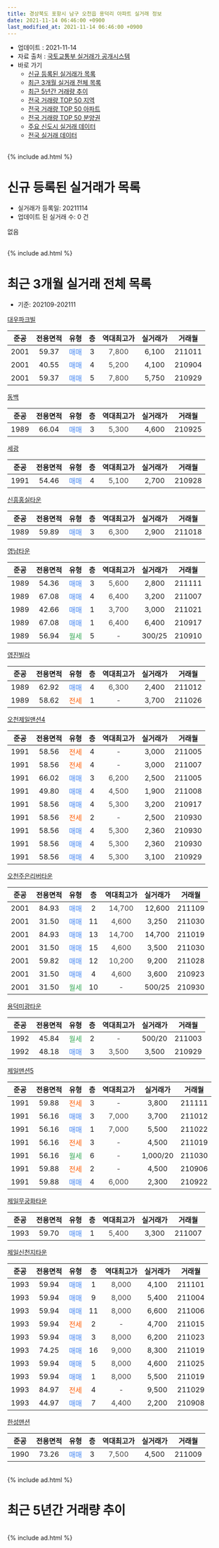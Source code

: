 ```yaml
---
title: 경상북도 포항시 남구 오천읍 용덕리 아파트 실거래 정보
date: 2021-11-14 06:46:00 +0900
last_modified_at: 2021-11-14 06:46:00 +0900
---
```


* 업데이트 : 2021-11-14
* 자료 출처 : [국토교통부 실거래가 공개시스템](http://rt.molit.go.kr)
* 바로 가기
    * [신규 등록된 실거래가 목록](#신규-등록된-실거래가-목록)
    * [최근 3개월 실거래 전체 목록](#최근-3개월-실거래-전체-목록)
    * [최근 5년간 거래량 추이](#최근-5년간-거래량-추이)
    * [전국 거래량 TOP 50 지역](https://inasie.github.io/apt-trade-info/최근-3개월-전국에서-가장-거래가-많이-발생한-지역)
    * [전국 거래량 TOP 50 아파트](https://inasie.github.io/apt-trade-info/최근-3개월-전국에서-가장-거래가-많이-발생한-아파트)
    * [전국 거래량 TOP 50 분양권](https://inasie.github.io/apt-trade-info/최근-3개월-전국에서-가장-거래가-많이-발생한-분양권)
    * [주요 신도시 실거래 데이터](https://inasie.github.io/apt-trade-info/주요-신도시)
    * [전국 실거래 데이터](https://inasie.github.io/apt-trade-info/전국)
<br>
{% include ad.html %}
<br>

# 신규 등록된 실거래가 목록
* 실거래가 등록일: 20211114
* 업데이트 된 실거래 수: 0 건

없음

<br>
{% include ad.html %}
<br>

# 최근 3개월 실거래 전체 목록
* 기준: 202109-202111


[대우파크빌](https://search.naver.com/search.naver?query=%EA%B2%BD%EC%83%81%EB%B6%81%EB%8F%84+%ED%8F%AC%ED%95%AD%EC%8B%9C+%EB%82%A8%EA%B5%AC+%EC%98%A4%EC%B2%9C%EC%9D%8D+%EC%9A%A9%EB%8D%95%EB%A6%AC+%EB%8C%80%EC%9A%B0%ED%8C%8C%ED%81%AC%EB%B9%8C)

|준공|전용면적|유형|층|역대최고가|실거래가|거래월|
|:---:|:---:|:---:|:---:|:---:|:---:|:---:|
|2001|59.37|<span style="color:#4285f3">매매</span>|3|<span style="color:#444444">7,800</span>|6,100|211011|
|2001|40.55|<span style="color:#4285f3">매매</span>|4|<span style="color:#444444">5,200</span>|4,100|210904|
|2001|59.37|<span style="color:#4285f3">매매</span>|5|<span style="color:#444444">7,800</span>|5,750|210929|

[동백](https://search.naver.com/search.naver?query=%EA%B2%BD%EC%83%81%EB%B6%81%EB%8F%84+%ED%8F%AC%ED%95%AD%EC%8B%9C+%EB%82%A8%EA%B5%AC+%EC%98%A4%EC%B2%9C%EC%9D%8D+%EC%9A%A9%EB%8D%95%EB%A6%AC+%EB%8F%99%EB%B0%B1)

|준공|전용면적|유형|층|역대최고가|실거래가|거래월|
|:---:|:---:|:---:|:---:|:---:|:---:|:---:|
|1989|66.04|<span style="color:#4285f3">매매</span>|3|<span style="color:#444444">5,300</span>|4,600|210925|

[세광](https://search.naver.com/search.naver?query=%EA%B2%BD%EC%83%81%EB%B6%81%EB%8F%84+%ED%8F%AC%ED%95%AD%EC%8B%9C+%EB%82%A8%EA%B5%AC+%EC%98%A4%EC%B2%9C%EC%9D%8D+%EC%9A%A9%EB%8D%95%EB%A6%AC+%EC%84%B8%EA%B4%91)

|준공|전용면적|유형|층|역대최고가|실거래가|거래월|
|:---:|:---:|:---:|:---:|:---:|:---:|:---:|
|1991|54.46|<span style="color:#4285f3">매매</span>|4|<span style="color:#444444">5,100</span>|2,700|210928|

[신흥홍실타운](https://search.naver.com/search.naver?query=%EA%B2%BD%EC%83%81%EB%B6%81%EB%8F%84+%ED%8F%AC%ED%95%AD%EC%8B%9C+%EB%82%A8%EA%B5%AC+%EC%98%A4%EC%B2%9C%EC%9D%8D+%EC%9A%A9%EB%8D%95%EB%A6%AC+%EC%8B%A0%ED%9D%A5%ED%99%8D%EC%8B%A4%ED%83%80%EC%9A%B4)

|준공|전용면적|유형|층|역대최고가|실거래가|거래월|
|:---:|:---:|:---:|:---:|:---:|:---:|:---:|
|1989|59.89|<span style="color:#4285f3">매매</span>|3|<span style="color:#444444">6,300</span>|2,900|211018|

[영남타운](https://search.naver.com/search.naver?query=%EA%B2%BD%EC%83%81%EB%B6%81%EB%8F%84+%ED%8F%AC%ED%95%AD%EC%8B%9C+%EB%82%A8%EA%B5%AC+%EC%98%A4%EC%B2%9C%EC%9D%8D+%EC%9A%A9%EB%8D%95%EB%A6%AC+%EC%98%81%EB%82%A8%ED%83%80%EC%9A%B4)

|준공|전용면적|유형|층|역대최고가|실거래가|거래월|
|:---:|:---:|:---:|:---:|:---:|:---:|:---:|
|1989|54.36|<span style="color:#4285f3">매매</span>|3|<span style="color:#444444">5,600</span>|2,800|211111|
|1989|67.08|<span style="color:#4285f3">매매</span>|4|<span style="color:#444444">6,400</span>|3,200|211007|
|1989|42.66|<span style="color:#4285f3">매매</span>|1|<span style="color:#444444">3,700</span>|3,000|211021|
|1989|67.08|<span style="color:#4285f3">매매</span>|1|<span style="color:#444444">6,400</span>|6,400|210917|
|1989|56.94|<span style="color:#34a853">월세</span>|5|<span style="color:#444444">-</span>|300/25|210910|

[영진빌라](https://search.naver.com/search.naver?query=%EA%B2%BD%EC%83%81%EB%B6%81%EB%8F%84+%ED%8F%AC%ED%95%AD%EC%8B%9C+%EB%82%A8%EA%B5%AC+%EC%98%A4%EC%B2%9C%EC%9D%8D+%EC%9A%A9%EB%8D%95%EB%A6%AC+%EC%98%81%EC%A7%84%EB%B9%8C%EB%9D%BC)

|준공|전용면적|유형|층|역대최고가|실거래가|거래월|
|:---:|:---:|:---:|:---:|:---:|:---:|:---:|
|1989|62.92|<span style="color:#4285f3">매매</span>|4|<span style="color:#444444">6,300</span>|2,400|211012|
|1989|58.62|<span style="color:#ff5a00">전세</span>|1|<span style="color:#444444">-</span>|3,700|211026|

[오천제일맨션4](https://search.naver.com/search.naver?query=%EA%B2%BD%EC%83%81%EB%B6%81%EB%8F%84+%ED%8F%AC%ED%95%AD%EC%8B%9C+%EB%82%A8%EA%B5%AC+%EC%98%A4%EC%B2%9C%EC%9D%8D+%EC%9A%A9%EB%8D%95%EB%A6%AC+%EC%98%A4%EC%B2%9C%EC%A0%9C%EC%9D%BC%EB%A7%A8%EC%85%984)

|준공|전용면적|유형|층|역대최고가|실거래가|거래월|
|:---:|:---:|:---:|:---:|:---:|:---:|:---:|
|1991|58.56|<span style="color:#ff5a00">전세</span>|4|<span style="color:#444444">-</span>|3,000|211005|
|1991|58.56|<span style="color:#ff5a00">전세</span>|4|<span style="color:#444444">-</span>|3,000|211007|
|1991|66.02|<span style="color:#4285f3">매매</span>|3|<span style="color:#444444">6,200</span>|2,500|211005|
|1991|49.80|<span style="color:#4285f3">매매</span>|4|<span style="color:#444444">4,500</span>|1,900|211008|
|1991|58.56|<span style="color:#4285f3">매매</span>|4|<span style="color:#444444">5,300</span>|3,200|210917|
|1991|58.56|<span style="color:#ff5a00">전세</span>|2|<span style="color:#444444">-</span>|2,500|210930|
|1991|58.56|<span style="color:#4285f3">매매</span>|4|<span style="color:#444444">5,300</span>|2,360|210930|
|1991|58.56|<span style="color:#4285f3">매매</span>|4|<span style="color:#444444">5,300</span>|2,360|210930|
|1991|58.56|<span style="color:#4285f3">매매</span>|4|<span style="color:#444444">5,300</span>|3,100|210929|

[오천주은리버타운](https://search.naver.com/search.naver?query=%EA%B2%BD%EC%83%81%EB%B6%81%EB%8F%84+%ED%8F%AC%ED%95%AD%EC%8B%9C+%EB%82%A8%EA%B5%AC+%EC%98%A4%EC%B2%9C%EC%9D%8D+%EC%9A%A9%EB%8D%95%EB%A6%AC+%EC%98%A4%EC%B2%9C%EC%A3%BC%EC%9D%80%EB%A6%AC%EB%B2%84%ED%83%80%EC%9A%B4)

|준공|전용면적|유형|층|역대최고가|실거래가|거래월|
|:---:|:---:|:---:|:---:|:---:|:---:|:---:|
|2001|84.93|<span style="color:#4285f3">매매</span>|2|<span style="color:#444444">14,700</span>|12,600|211109|
|2001|31.50|<span style="color:#4285f3">매매</span>|11|<span style="color:#444444">4,600</span>|3,250|211030|
|2001|84.93|<span style="color:#4285f3">매매</span>|13|<span style="color:#444444">14,700</span>|14,700|211019|
|2001|31.50|<span style="color:#4285f3">매매</span>|15|<span style="color:#444444">4,600</span>|3,500|211030|
|2001|59.82|<span style="color:#4285f3">매매</span>|12|<span style="color:#444444">10,200</span>|9,200|211028|
|2001|31.50|<span style="color:#4285f3">매매</span>|4|<span style="color:#444444">4,600</span>|3,600|210923|
|2001|31.50|<span style="color:#34a853">월세</span>|10|<span style="color:#444444">-</span>|500/25|210930|

[용덕미광타운](https://search.naver.com/search.naver?query=%EA%B2%BD%EC%83%81%EB%B6%81%EB%8F%84+%ED%8F%AC%ED%95%AD%EC%8B%9C+%EB%82%A8%EA%B5%AC+%EC%98%A4%EC%B2%9C%EC%9D%8D+%EC%9A%A9%EB%8D%95%EB%A6%AC+%EC%9A%A9%EB%8D%95%EB%AF%B8%EA%B4%91%ED%83%80%EC%9A%B4)

|준공|전용면적|유형|층|역대최고가|실거래가|거래월|
|:---:|:---:|:---:|:---:|:---:|:---:|:---:|
|1992|45.84|<span style="color:#34a853">월세</span>|2|<span style="color:#444444">-</span>|500/20|211003|
|1992|48.18|<span style="color:#4285f3">매매</span>|3|<span style="color:#444444">3,500</span>|3,500|210929|

[제일맨션5](https://search.naver.com/search.naver?query=%EA%B2%BD%EC%83%81%EB%B6%81%EB%8F%84+%ED%8F%AC%ED%95%AD%EC%8B%9C+%EB%82%A8%EA%B5%AC+%EC%98%A4%EC%B2%9C%EC%9D%8D+%EC%9A%A9%EB%8D%95%EB%A6%AC+%EC%A0%9C%EC%9D%BC%EB%A7%A8%EC%85%985)

|준공|전용면적|유형|층|역대최고가|실거래가|거래월|
|:---:|:---:|:---:|:---:|:---:|:---:|:---:|
|1991|59.88|<span style="color:#ff5a00">전세</span>|3|<span style="color:#444444">-</span>|3,800|211111|
|1991|56.16|<span style="color:#4285f3">매매</span>|3|<span style="color:#444444">7,000</span>|3,700|211012|
|1991|56.16|<span style="color:#4285f3">매매</span>|1|<span style="color:#444444">7,000</span>|5,500|211022|
|1991|56.16|<span style="color:#ff5a00">전세</span>|3|<span style="color:#444444">-</span>|4,500|211019|
|1991|56.16|<span style="color:#34a853">월세</span>|6|<span style="color:#444444">-</span>|1,000/20|211030|
|1991|59.88|<span style="color:#ff5a00">전세</span>|2|<span style="color:#444444">-</span>|4,500|210906|
|1991|59.88|<span style="color:#4285f3">매매</span>|4|<span style="color:#444444">6,000</span>|2,300|210922|

[제일무궁화타운](https://search.naver.com/search.naver?query=%EA%B2%BD%EC%83%81%EB%B6%81%EB%8F%84+%ED%8F%AC%ED%95%AD%EC%8B%9C+%EB%82%A8%EA%B5%AC+%EC%98%A4%EC%B2%9C%EC%9D%8D+%EC%9A%A9%EB%8D%95%EB%A6%AC+%EC%A0%9C%EC%9D%BC%EB%AC%B4%EA%B6%81%ED%99%94%ED%83%80%EC%9A%B4)

|준공|전용면적|유형|층|역대최고가|실거래가|거래월|
|:---:|:---:|:---:|:---:|:---:|:---:|:---:|
|1993|59.70|<span style="color:#4285f3">매매</span>|1|<span style="color:#444444">5,400</span>|3,300|211007|

[제일신천지타운](https://search.naver.com/search.naver?query=%EA%B2%BD%EC%83%81%EB%B6%81%EB%8F%84+%ED%8F%AC%ED%95%AD%EC%8B%9C+%EB%82%A8%EA%B5%AC+%EC%98%A4%EC%B2%9C%EC%9D%8D+%EC%9A%A9%EB%8D%95%EB%A6%AC+%EC%A0%9C%EC%9D%BC%EC%8B%A0%EC%B2%9C%EC%A7%80%ED%83%80%EC%9A%B4)

|준공|전용면적|유형|층|역대최고가|실거래가|거래월|
|:---:|:---:|:---:|:---:|:---:|:---:|:---:|
|1993|59.94|<span style="color:#4285f3">매매</span>|1|<span style="color:#444444">8,000</span>|4,100|211101|
|1993|59.94|<span style="color:#4285f3">매매</span>|9|<span style="color:#444444">8,000</span>|5,400|211004|
|1993|59.94|<span style="color:#4285f3">매매</span>|11|<span style="color:#444444">8,000</span>|6,600|211006|
|1993|59.94|<span style="color:#ff5a00">전세</span>|2|<span style="color:#444444">-</span>|4,700|211015|
|1993|59.94|<span style="color:#4285f3">매매</span>|3|<span style="color:#444444">8,000</span>|6,200|211023|
|1993|74.25|<span style="color:#4285f3">매매</span>|16|<span style="color:#444444">9,000</span>|8,300|211019|
|1993|59.94|<span style="color:#4285f3">매매</span>|5|<span style="color:#444444">8,000</span>|4,600|211025|
|1993|59.94|<span style="color:#4285f3">매매</span>|1|<span style="color:#444444">8,000</span>|5,500|211019|
|1993|84.97|<span style="color:#ff5a00">전세</span>|4|<span style="color:#444444">-</span>|9,500|211029|
|1993|44.97|<span style="color:#4285f3">매매</span>|7|<span style="color:#444444">4,400</span>|2,200|210908|


<script async src="//pagead2.googlesyndication.com/pagead/js/adsbygoogle.js"></script>
<!-- 기본 -->
<ins class="adsbygoogle"
     style="display:block"
     data-ad-client="ca-pub-2446590836940007"
     data-ad-slot="1659523306"
     data-ad-format="auto"
     data-full-width-responsive="true"></ins>
<script>
(adsbygoogle = window.adsbygoogle || []).push({});
</script>


[한성맨션](https://search.naver.com/search.naver?query=%EA%B2%BD%EC%83%81%EB%B6%81%EB%8F%84+%ED%8F%AC%ED%95%AD%EC%8B%9C+%EB%82%A8%EA%B5%AC+%EC%98%A4%EC%B2%9C%EC%9D%8D+%EC%9A%A9%EB%8D%95%EB%A6%AC+%ED%95%9C%EC%84%B1%EB%A7%A8%EC%85%98)

|준공|전용면적|유형|층|역대최고가|실거래가|거래월|
|:---:|:---:|:---:|:---:|:---:|:---:|:---:|
|1990|73.26|<span style="color:#4285f3">매매</span>|3|<span style="color:#444444">7,500</span>|4,500|211009|


<br>
{% include ad.html %}
<br>

# 최근 5년간 거래량 추이


<div style="width:100%;">
    <canvas id="deal_progress" height="200"></canvas>
</div>

<script>
new Chart(document.getElementById("deal_progress"), {
    type: 'line',
    data: {
        labels: ['201611','201612','201701','201702','201703','201704','201705','201706','201707','201708','201709','201710','201711','201712','201801','201802','201803','201804','201805','201806','201807','201808','201809','201810','201811','201812','201901','201902','201903','201904','201905','201906','201907','201908','201909','201910','201911','201912','202001','202002','202003','202004','202005','202006','202007','202008','202009','202010','202011','202012','202101','202102','202103','202104','202105','202106','202107','202108','202109','202110','202111'],
        datasets: [{
            label: '매매',
            pointRadius: 1,
            data: [9, 11, 7, 8, 8, 9, 21, 3, 8, 2, 7, 4, 3, 3, 9, 4, 11, 6, 5, 6, 7, 5, 2, 5, 3, 4, 4, 10, 6, 7, 7, 0, 2, 3, 7, 10, 6, 4, 1, 6, 4, 5, 6, 7, 8, 7, 10, 12, 7, 8, 6, 13, 12, 16, 18, 21, 12, 12, 13, 21, 3],
            borderColor: "rgba(255, 201, 14, 1)",
            backgroundColor: "rgba(255, 201, 14, 0.5)",
            fill: false,
            lineTension: 0
        },{
            label: '전월세',
            pointRadius: 1,
            data: [3, 2, 4, 1, 4, 5, 1, 3, 6, 2, 2, 2, 3, 1, 3, 2, 10, 3, 2, 1, 2, 3, 3, 4, 1, 1, 2, 2, 5, 4, 3, 7, 4, 1, 1, 7, 1, 3, 3, 3, 1, 5, 7, 3, 1, 6, 3, 2, 2, 6, 2, 1, 3, 4, 2, 1, 5, 5, 4, 8, 1],
            borderColor: "rgba(0, 141, 185, 1)",
            backgroundColor: "rgba(0, 141, 185, 0.5)",
            fill: false,
            lineTension: 0
        }
        ]
    },
    options: {
        responsive: true,
        title: {
            display: false
        },
        tooltips: {
            mode: 'index',
            intersect: false
        },
        hover: {
            mode: 'nearest',
            intersect: true
        },
        scales: {
            xAxes: [{
                display: true,
                scaleLabel: {
                    display: true,
                    labelString: '년/월'
                }
            }],
            yAxes: [{
                display: true,
                ticks: {
                    suggestedMin: 0,
                },
                scaleLabel: {
                    display: true,
                    labelString: '실거래 수'
                }
            }]
        }
    }
});

</script>


<br>
{% include ad.html %}
<br>

